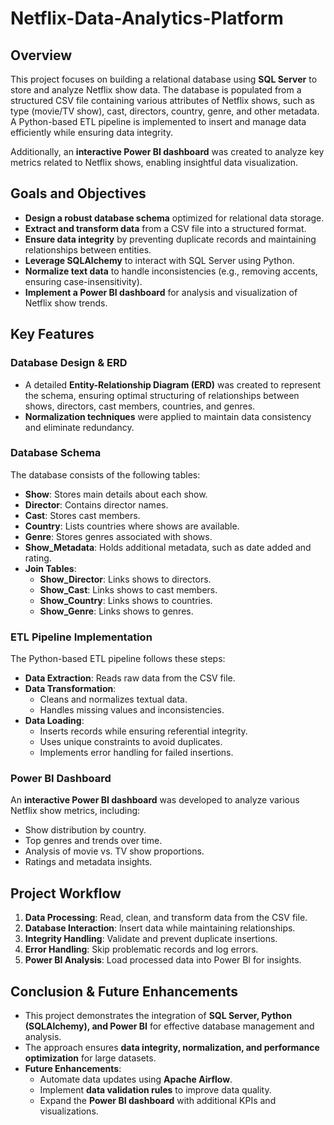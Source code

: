 # Netflix-Data-Analytics-Platform

## **Overview**
This project focuses on building a relational database using **SQL Server** to store and analyze Netflix show data. The database is populated from a structured CSV file containing various attributes of Netflix shows, such as type (movie/TV show), cast, directors, country, genre, and other metadata. A Python-based ETL pipeline is implemented to insert and manage data efficiently while ensuring data integrity.

Additionally, an **interactive Power BI dashboard** was created to analyze key metrics related to Netflix shows, enabling insightful data visualization.

## **Goals and Objectives**
- **Design a robust database schema** optimized for relational data storage.
- **Extract and transform data** from a CSV file into a structured format.
- **Ensure data integrity** by preventing duplicate records and maintaining relationships between entities.
- **Leverage SQLAlchemy** to interact with SQL Server using Python.
- **Normalize text data** to handle inconsistencies (e.g., removing accents, ensuring case-insensitivity).
- **Implement a Power BI dashboard** for analysis and visualization of Netflix show trends.

## **Key Features**
### **Database Design & ERD**
- A detailed **Entity-Relationship Diagram (ERD)** was created to represent the schema, ensuring optimal structuring of relationships between shows, directors, cast members, countries, and genres.
- **Normalization techniques** were applied to maintain data consistency and eliminate redundancy.

### **Database Schema**
The database consists of the following tables:
- **Show**: Stores main details about each show.
- **Director**: Contains director names.
- **Cast**: Stores cast members.
- **Country**: Lists countries where shows are available.
- **Genre**: Stores genres associated with shows.
- **Show_Metadata**: Holds additional metadata, such as date added and rating.
- **Join Tables**:
  - **Show_Director**: Links shows to directors.
  - **Show_Cast**: Links shows to cast members.
  - **Show_Country**: Links shows to countries.
  - **Show_Genre**: Links shows to genres.

### **ETL Pipeline Implementation**
The Python-based ETL pipeline follows these steps:
- **Data Extraction**: Reads raw data from the CSV file.
- **Data Transformation**:
  - Cleans and normalizes textual data.
  - Handles missing values and inconsistencies.
- **Data Loading**:
  - Inserts records while ensuring referential integrity.
  - Uses unique constraints to avoid duplicates.
  - Implements error handling for failed insertions.

### **Power BI Dashboard**
An **interactive Power BI dashboard** was developed to analyze various Netflix show metrics, including:
- Show distribution by country.
- Top genres and trends over time.
- Analysis of movie vs. TV show proportions.
- Ratings and metadata insights.

## **Project Workflow**
1. **Data Processing**: Read, clean, and transform data from the CSV file.
2. **Database Interaction**: Insert data while maintaining relationships.
3. **Integrity Handling**: Validate and prevent duplicate insertions.
4. **Error Handling**: Skip problematic records and log errors.
5. **Power BI Analysis**: Load processed data into Power BI for insights.

## **Conclusion & Future Enhancements**
- This project demonstrates the integration of **SQL Server, Python (SQLAlchemy), and Power BI** for effective database management and analysis.
- The approach ensures **data integrity, normalization, and performance optimization** for large datasets.
- **Future Enhancements**:
  - Automate data updates using **Apache Airflow**.
  - Implement **data validation rules** to improve data quality.
  - Expand the **Power BI dashboard** with additional KPIs and visualizations.

